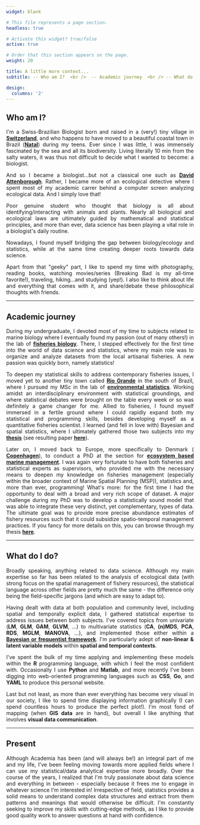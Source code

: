 ```yaml
---
widget: blank

# This file represents a page section.
headless: true

# Activate this widget? true/false
active: true

# Order that this section appears on the page.
weight: 20

title: A little more context...
subtitle: -- Who am I?  <br />  -- Academic journey  <br /> -- What do I do?  <br /> -- Present

design:
  columns: '2'
---
```

<div style="text-align: justify"> 

## **Who am I?**
I'm a Swiss-Brazilian Biologist born and raised in a (very!) tiny village in [**Switzerland**](https://en.wikipedia.org/wiki/Freienstein-Teufen), and who happens to have moved to a beautiful coastal town in Brazil ([**Natal**](https://en.wikipedia.org/wiki/Natal,_Rio_Grande_do_Norte)) during my teens. Ever since I was little, I was immensely fascinated by the sea and all its biodiversity. Living literally 10 min from the salty waters, it was thus not difficult to decide what I wanted to become: a biologist. 

And so I became a biologist...but not a classical one such as [**David Attenborough**](https://www.youtube.com/watch?v=PX69fd14_w8). Rather, I became more of an ecological detective where I spent most of my academic carrer behind a computer screen analyzing ecological data. And I simply love that!

Poor genuine student who thought that biology is all about identifying/interacting with animals and plants. Nearly all biological and ecological laws are ultimately guided by mathematical and statistical principles, and more than ever, data science has been playing a vital role in a biologist's daily routine.

Nowadays, I found myself bridging the gap between biology/ecology and statistics, while at the same time creating deeper roots towards data science.

Apart from that "geeky" part, I like to spend my time with photography, reading books, watching movies/series (Breaking Bad is my all-time favorite!), traveling, hiking...and studying (yep!). I also like to think about life and everything that comes with it, and share/debate these philosophical thoughts with friends.

---------------------------------------
## **Academic journey**

During my undergraduate, I devoted most of my time to subjects related to marine biology where I eventually found my passion (out of many others!) in the lab of [**fisheries biology**](https://labipe.webnode.com.pt). There, I stepped effectively for the first time into the world of data science and statistics, where my main role was to organize and analyze datasets from the local artisanal fisheries. A new passion was quickly born, namely statistics! 

To deepen my statistical skills to address contemporary fisheries issues, I moved yet to another tiny town called [**Rio Grande**](https://en.wikipedia.org/wiki/Rio_Grande,_Rio_Grande_do_Sul) in the south of Brazil, where I pursued my MSc in the lab of [**environmental statistics**](https://imef.furg.br/laboratorios?view=article&id=12&catid=43). Working amidst an interdisciplinary environment with statistical groundings, and where statistical debates were brought on the table every week or so was definitely a game changer for me. Allied to fisheries, I found myself immersed in a fertile ground where I could rapidly expand both my statistical and programming skills, besides developing myself as a quantitative fisheries scientist. I learned (and fell in love with) Bayesian and spatial statistics, where I ultimately gathered those two subjects into my [**thesis**](http://argo.furg.br/?RG001343920) (see resulting paper [**here**](https://doi.org/10.1016/j.ecolmodel.2017.01.022)).

Later on, I moved back to Europe, more specifically to Denmark ( [**Copenhagen**](https://en.wikipedia.org/wiki/Copenhagen)), to conduct a PhD at the section for [**ecosystem based marine management**](https://www.aqua.dtu.dk/english/about/organization/scientific_sections/section-for-ecosystem-based-marine-management). I was again very fortunate to have both fisheries and statistical experts as supervisors, who provided me with the necessary means to deepen my knowledge on fisheries management (especially within the broader context of Marine Spatial Planning (MSP)), statistics and, more than ever, programming! What's more: for the first time I had the opportunity to deal with a broad and very rich scope of dataset. A major challenge during my PhD was to develop a statistically sound model that was able to integrate these very distinct, yet complementary, types of data. The ultimate goal was to provide more precise abundance estimates of fishery resources such that it could subsidize spatio-temporal management practices. If you fancy for more details on this, you can browse through my thesis [**here**](https://orbit.dtu.dk/en/publications/integrating-commercial-fisheries-and-scientific-survey-data-advan).

---------------------------------------
## **What do I do?**
Broadly speaking, anything related to data science. Although my main expertise so far has been related to the analysis of ecological data (with strong focus on the spatial management of fishery resources), the statistical language across other fields are pretty much the same - the difference only being the field-specific jargons (and which are easy to adapt to).

Having dealt with data at both population and community level, including spatial and temporally explicit data, I gathered statistical expertise to address issues between both subjects. I've covered topics from univariate (**LM**, **GLM**, **GAM**, **GLVM**, ...) to multivariate statistics (**CA**, **(n)MDS**, **PCA**, **RDS**, **MGLM**, **MANOVA**, ...), and implemented those either within a [**Bayesian or frequentist framework**](https://towardsdatascience.com/statistics-are-you-bayesian-or-frequentist-4943f953f21b). I'm particularly adept of **non-linear & latent variable models** within **spatial and temporal contexts**. 

I've spent the bulk of my time applying and implementing these models within the **R** programming language, with which I feel the most confident with. Occasionally I use **Python** and **Matlab**, and more recently I've been digging into web-oriented programming languages such as **CSS**, **Go**, and **YAML** to produce this personal website.

Last but not least, as more than ever everything has become very visual in our society, I like to spend time displaying information graphically (I can spend countless hours to produce the perfect plot!). I'm most fond of mapping (when **GIS data** are in hand), but overall I like anything that involves **visual data communication**.

---------------------------------------
## **Present**
Although Academia has been (and will always be!) an integral part of me and my life, I've been feeling moving towards more applied fields where I can use my statistical/data analytical expertise more broadly. Over the course of the years, I realized that I'm truly passionate about data science and everything in between - especially because it frees me to engage in whatever science I'm interested in!  Irrespective of field, statistics provides a solid means to understand complex data structures and extract from them patterns and meanings that would otherwise be difficult. I'm constantly seeking to improve my skills with cutting-edge methods, as I like to provide good quality work to answer questions at hand with confidence.

</div>